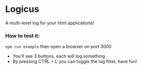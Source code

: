 # Logicus

A multi-level log for your html applications!

### How to test it:

`npm run example` then open a browser on port 3000

- You'll see 3 buttons, each will log something
- By pressing CTRL + L you can toggle the log filter, have fun!
